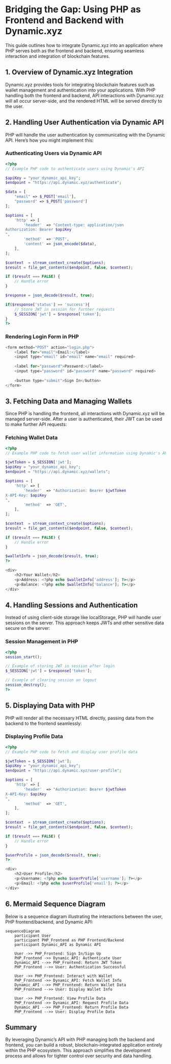 
# Bridging the Gap: Using PHP as Frontend and Backend with Dynamic.xyz

This guide outlines how to integrate Dynamic.xyz into an application where PHP serves both as the frontend and backend, ensuring seamless interaction and integration of blockchain features.

## 1. Overview of Dynamic.xyz Integration

Dynamic.xyz provides tools for integrating blockchain features such as wallet management and authentication into your applications. With PHP handling both the frontend and backend, API interactions with Dynamic.xyz will all occur server-side, and the rendered HTML will be served directly to the user.

## 2. Handling User Authentication via Dynamic API

PHP will handle the user authentication by communicating with the Dynamic API. Here’s how you might implement this:

### **Authenticating Users via Dynamic API**

```php
<?php
// Example PHP code to authenticate users using Dynamic's API

$apiKey = "your_dynamic_api_key";
$endpoint = "https://api.dynamic.xyz/authenticate";

$data = [
    "email" => $_POST['email'],
    "password" => $_POST['password']
];

$options = [
    'http' => [
        'header'  => "Content-type: application/json
Authorization: Bearer $apiKey
",
        'method'  => 'POST',
        'content' => json_encode($data),
    ],
];

$context  = stream_context_create($options);
$result = file_get_contents($endpoint, false, $context);

if ($result === FALSE) {
    // Handle error
}

$response = json_decode($result, true);

if($response['status'] == 'success'){
    // Store JWT in session for further requests
    $_SESSION['jwt'] = $response['token'];
}
?>
```

### **Rendering Login Form in PHP**

```php
<form method="POST" action="login.php">
    <label for="email">Email:</label>
    <input type="email" id="email" name="email" required>
    
    <label for="password">Password:</label>
    <input type="password" id="password" name="password" required>
    
    <button type="submit">Sign In</button>
</form>
```

## 3. Fetching Data and Managing Wallets

Since PHP is handling the frontend, all interactions with Dynamic.xyz will be managed server-side. After a user is authenticated, their JWT can be used to make further API requests:

### **Fetching Wallet Data**

```php
<?php
// Example PHP code to fetch user wallet information using Dynamic's API

$jwtToken = $_SESSION['jwt'];
$apiKey = "your_dynamic_api_key";
$endpoint = "https://api.dynamic.xyz/wallets";

$options = [
    'http' => [
        'header'  => "Authorization: Bearer $jwtToken
X-API-Key: $apiKey
",
        'method'  => 'GET',
    ],
];

$context  = stream_context_create($options);
$result = file_get_contents($endpoint, false, $context);

if ($result === FALSE) {
    // Handle error
}

$walletInfo = json_decode($result, true);
?>

<div>
    <h2>Your Wallet</h2>
    <p>Address: <?php echo $walletInfo['address']; ?></p>
    <p>Balance: <?php echo $walletInfo['balance']; ?></p>
</div>
```

## 4. Handling Sessions and Authentication

Instead of using client-side storage like localStorage, PHP will handle user sessions on the server. This approach keeps JWTs and other sensitive data secure on the server:

### **Session Management in PHP**

```php
<?php
session_start();

// Example of storing JWT in session after login
$_SESSION['jwt'] = $response['token'];

// Example of clearing session on logout
session_destroy();
?>
```

## 5. Displaying Data with PHP

PHP will render all the necessary HTML directly, passing data from the backend to the frontend seamlessly:

### **Displaying Profile Data**

```php
<?php
// Example PHP code to fetch and display user profile data

$jwtToken = $_SESSION['jwt'];
$apiKey = "your_dynamic_api_key";
$endpoint = "https://api.dynamic.xyz/user-profile";

$options = [
    'http' => [
        'header'  => "Authorization: Bearer $jwtToken
X-API-Key: $apiKey
",
        'method'  => 'GET',
    ],
];

$context  = stream_context_create($options);
$result = file_get_contents($endpoint, false, $context);

if ($result === FALSE) {
    // Handle error
}

$userProfile = json_decode($result, true);
?>

<div>
    <h2>User Profile</h2>
    <p>Username: <?php echo $userProfile['username']; ?></p>
    <p>Email: <?php echo $userProfile['email']; ?></p>
</div>
```

## 6. Mermaid Sequence Diagram

Below is a sequence diagram illustrating the interactions between the user, PHP frontend/backend, and Dynamic API:

```mermaid
sequenceDiagram
    participant User
    participant PHP_Frontend as PHP Frontend/Backend
    participant Dynamic_API as Dynamic API

    User ->> PHP_Frontend: Sign In/Sign Up
    PHP_Frontend ->> Dynamic_API: Authenticate User
    Dynamic_API -->> PHP_Frontend: Return JWT Token
    PHP_Frontend -->> User: Authentication Successful

    User ->> PHP_Frontend: Interact with Wallet
    PHP_Frontend ->> Dynamic_API: Fetch Wallet Info
    Dynamic_API -->> PHP_Frontend: Return Wallet Data
    PHP_Frontend -->> User: Display Wallet Info

    User ->> PHP_Frontend: View Profile Data
    PHP_Frontend ->> Dynamic_API: Request Profile Data
    Dynamic_API -->> PHP_Frontend: Return Profile Data
    PHP_Frontend -->> User: Display Profile Data
```

## Summary

By leveraging Dynamic’s API with PHP managing both the backend and frontend, you can build a robust, blockchain-integrated application entirely within the PHP ecosystem. This approach simplifies the development process and allows for tighter control over security and data handling.

